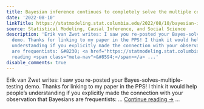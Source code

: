 ```yaml
---
title: Bayesian inference continues to completely solve the multiple comparisons problem
date: '2022-08-10'
linkTitle: https://statmodeling.stat.columbia.edu/2022/08/10/bayesian-inference-continues-to-completely-solve-the-multiple-comparisons-problem/
source: Statistical Modeling, Causal Inference, and Social Science
description: 'Erik van Zwet writes: I saw you re-posted your Bayes-solves-multiple-testing
  demo. Thanks for linking to my paper in the PPS! I think it would help people’s
  understanding if you explicitly made the connection with your observation that Bayesians
  are frequentists: &#8230; <a href="https://statmodeling.stat.columbia.edu/2022/08/10/bayesian-inference-continues-to-completely-solve-the-multiple-comparisons-problem/">Continue
  reading <span class="meta-nav">&#8594;</span></a> ...'
disable_comments: true
---
```

Erik van Zwet writes: I saw you re-posted your Bayes-solves-multiple-testing demo. Thanks for linking to my paper in the PPS! I think it would help people’s understanding if you explicitly made the connection with your observation that Bayesians are frequentists: &#8230; <a href="https://statmodeling.stat.columbia.edu/2022/08/10/bayesian-inference-continues-to-completely-solve-the-multiple-comparisons-problem/">Continue reading <span class="meta-nav">&#8594;</span></a> ...